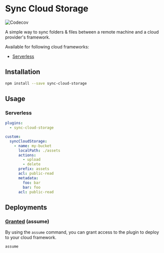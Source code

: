 # Sync Cloud Storage

![Codecov](https://img.shields.io/codecov/c/github/msudgh/sync-cloud-storage)

A simple way to sync folders & files between a remote machine and a cloud provider's framework.

Available for following cloud frameworks:

- [Serverless](https://serverless.com/)

## Installation

```bash
npm install --save sync-cloud-storage
```

## Usage

### Serverless

```yaml
plugins:
  - sync-cloud-storage

custom:
  syncCloudStorage:
    - name: my-bucket
      localPath: ./assets
      actions:
        - upload
        - delete
      prefix: assets
      acl: public-read
      metadata:
        foo: bar
        bar: foo
      acl: public-read
```

## Deployments

### [Granted](https://github.com/common-fate/granted) (assume)

By using the `assume` command, you can grant access to the plugin to deploy to your cloud framework.

```bash
assume
```
